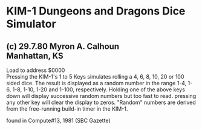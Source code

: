 # KIM-1 Dungeons and Dragons Dice Simulator
 (c) 29.7.80 
 Myron A. Calhoun                                
 Manhattan, KS                                   
---                                                             
Load to address $0000<br>
Pressing the KIM-1's 1 to 5 Keys simulates rolling a 4, 6, 8, 10, 20 or 100 sided dice. The result is displayed as a random number in the range 1-4, 1-6, 1-8, 1-10, 1-20 and 1-100, respectively.
Holding one of the above keys down will display successive random numbers but too fast to read. pressing any other key will clear the display to zeros. "Random" numbers are derived from the free-running build-in timer in the KIM-1.

found in Compute#13, 1981 (SBC Gazette)
